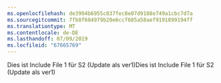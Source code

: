 ```yaml
---
ms.openlocfilehash: de3994b6955c837fec8e07d9188e749a1cbc7d7a
ms.sourcegitcommit: 7fb8f684979b20e6ccf685a58aef9191899194ff
ms.translationtype: MT
ms.contentlocale: de-DE
ms.lasthandoff: 07/09/2019
ms.locfileid: "67665769"
---
```

<span data-ttu-id="32f7c-101">Dies ist Include File 1 für S2 (Update als ver1)</span><span class="sxs-lookup"><span data-stu-id="32f7c-101">Dies ist Include File 1 für S2 (Update als ver1)</span></span>
